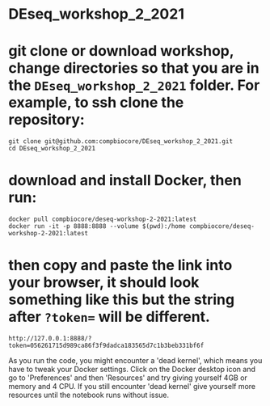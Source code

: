# DEseq_workshop_2_2021

# git clone or download workshop, change directories so that you are in the `DEseq_workshop_2_2021` folder. For example, to ssh clone the repository:

```
git clone git@github.com:compbiocore/DEseq_workshop_2_2021.git
cd DEseq_workshop_2_2021
```

# download and install Docker, then run:

```
docker pull compbiocore/deseq-workshop-2-2021:latest
docker run -it -p 8888:8888 --volume $(pwd):/home compbiocore/deseq-workshop-2-2021:latest 
```

# then copy and paste the link into your browser, it should look something like this but the string after `?token=` will be different.
```
http://127.0.0.1:8888/?token=056261715d989ca86f3f9dadca183565d7c1b3beb331bf6f
```

As you run the code, you might encounter a 'dead kernel', which means you have to tweak your Docker settings. Click on the Docker desktop icon and go to 'Preferences' and then 'Resources' and try giving yourself 4GB or memory and 4 CPU. If you still encounter 'dead kernel' give yourself more resources until the notebook runs without issue.
